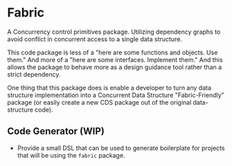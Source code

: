 # Fabric

A Concurrency control primitives package. Utilizing dependency graphs to avoid conflict in concurrent access to a single data structure.

This code package is less of a "here are some functions and objects. Use them." And more of a "here are some interfaces. Implement them." And this allows the package to behave more as a design guidance tool rather than a strict dependency.

One thing that this package does is enable a developer to turn any data structure implementation into a Concurrent Data Structure "Fabric-Friendly" package (or easily create a new CDS package out of the original data-structure code).

## Code Generator (WIP)

- Provide a small DSL that can be used to generate boilerplate for projects that will be using the `fabric` package.